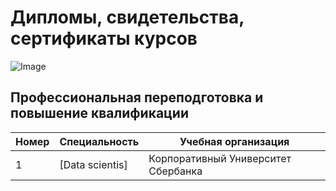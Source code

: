 # Дипломы, свидетельства, сертификаты курсов
 
 ![Image](sert.png)
## Профессиональная переподготовка и повышение квалификации
| Номер | Специальность     | Учебная организация                                              |
|-------|-------------------|------------------------------------------------------------------|
|1      |[Data scientis]|Корпоративный Университет Сбербанка               |

